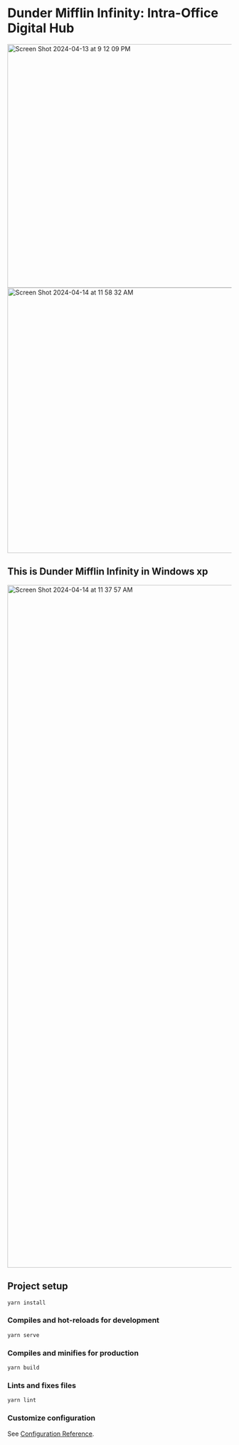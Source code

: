 # Dunder Mifflin Infinity: Intra-Office Digital Hub

<img width="548" alt="Screen Shot 2024-04-13 at 9 12 09 PM" src="https://github.com/SunnyDcitruspunch/dunder-mifflin-infinity/assets/36935854/13b3bcd3-a76d-4d1b-a286-3e072cca02ec">

<img width="597" alt="Screen Shot 2024-04-14 at 11 58 32 AM" src="https://github.com/SunnyDcitruspunch/Dunder-Mifflin-Infinity/assets/36935854/c837bae3-04e3-476d-9bc8-ca1e207653f6">


## This is Dunder Mifflin Infinity in Windows xp

<img width="1536" alt="Screen Shot 2024-04-14 at 11 37 57 AM" src="https://github.com/SunnyDcitruspunch/Dunder-Mifflin-Infinity/assets/36935854/a09a39b0-ae74-4941-9f9a-74c9fcd104ff">

## Project setup
```
yarn install
```

### Compiles and hot-reloads for development
```
yarn serve
```

### Compiles and minifies for production
```
yarn build
```

### Lints and fixes files
```
yarn lint
```

### Customize configuration
See [Configuration Reference](https://cli.vuejs.org/config/).
